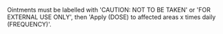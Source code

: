 Ointments must be labelled with 'CAUTION: NOT TO BE TAKEN' or 'FOR EXTERNAL USE ONLY', then 'Apply (DOSE) to affected areas x times daily (FREQUENCY)'.
